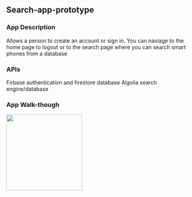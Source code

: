## Search-app-prototype

### App Description
Allows a person  to create an account or sign in. 
You can naviage to the home page to logout or 
to the search page where you can search smart phones from a database

### APIs
Firbase authentication and firestore database
Algolia search engine/database

### App Walk-though

<img src="https://imgur.com/a/CAt1kON" width=200><br>
<blockquote class="imgur-embed-pub" lang="en" data-id="a/CAt1kON" data-context="false" ><a href="//imgur.com/a/CAt1kON"></a></blockquote><script async src="//s.imgur.com/min/embed.js" charset="utf-8"></script>
